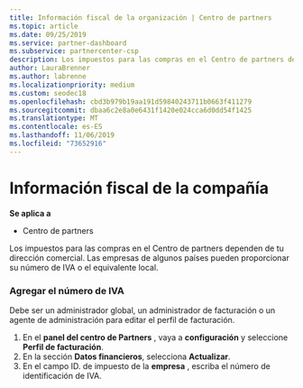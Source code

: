 ```yaml
---
title: Información fiscal de la organización | Centro de partners
ms.topic: article
ms.date: 09/25/2019
ms.service: partner-dashboard
ms.subservice: partnercenter-csp
description: Los impuestos para las compras en el Centro de partners dependen de tu dirección comercial. Las empresas de algunos países pueden proporcionar su número de IVA o el equivalente local.
author: LauraBrenner
ms.author: labrenne
ms.localizationpriority: medium
ms.custom: seodec18
ms.openlocfilehash: cbd3b979b19aa191d59840243711b0663f411279
ms.sourcegitcommit: dbaa6c2e8a0e6431f1420e024cca6d0dd54f1425
ms.translationtype: MT
ms.contentlocale: es-ES
ms.lasthandoff: 11/06/2019
ms.locfileid: "73652916"
---
```

# <a name="company-tax-information"></a>Información fiscal de la compañía

**Se aplica a**

-  Centro de partners

Los impuestos para las compras en el Centro de partners dependen de tu dirección comercial. Las empresas de algunos países pueden proporcionar su número de IVA o el equivalente local.

### <a name="add-your-vat-id"></a>Agregar el número de IVA

Debe ser un administrador global, un administrador de facturación o un agente de administración para editar el perfil de facturación.

1.  En el **panel del centro de Partners** , vaya a **configuración** y seleccione **Perfil de facturación**.
2.  En la sección **Datos financieros**, selecciona **Actualizar**.
3.  En el campo ID. de impuesto de la **empresa** , escriba el número de identificación de IVA.



 



